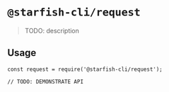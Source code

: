 # `@starfish-cli/request`

> TODO: description

## Usage

```
const request = require('@starfish-cli/request');

// TODO: DEMONSTRATE API
```
